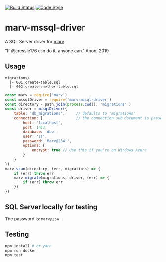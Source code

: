 [![Build Status](https://img.shields.io/travis/infinitaslearning/marv-mssql-driver/master.svg)](https://travis-ci.org/infinitaslearning/marv-mssql-driver)
[![Code Style](https://img.shields.io/badge/code%20style-imperative-brightgreen.svg)](https://github.com/guidesmiths/eslint-config-imperative)

# marv-mssql-driver
A SQL Server driver for [marv](https://www.npmjs.com/package/marv)

"If @cressie176 can do it, anyone can." Anon, 2019

## Usage
```
migrations/
  |- 001.create-table.sql
  |- 002.create-another-table.sql
```

```js
const marv = require('marv')
const mssqlDriver = require('marv-mssql-driver')
const directory = path.join(process.cwd(), 'migrations' )
const driver = mssqlDriver({
    table: 'db_migrations',     // defaults to 'migrations'
    connection: {               // the connection sub document is passed directly to mssql
        host: 'localhost',
        port: 1433,
        database: 'dbo',
        user: 'sa',
        password: 'Marv@234!',
        options: {
            encrypt: true // Use this if you're on Windows Azure
        }
    }
})
marv.scan(directory, (err, migrations) => {
    if (err) throw err
    marv.migrate(migrations, driver, (err) => {
        if (err) throw err
    })
})
```

## SQL Server locally for testing

The password is: `Marv@234!`

## Testing
```bash
npm install # or yarn
npm run docker
npm test
```
